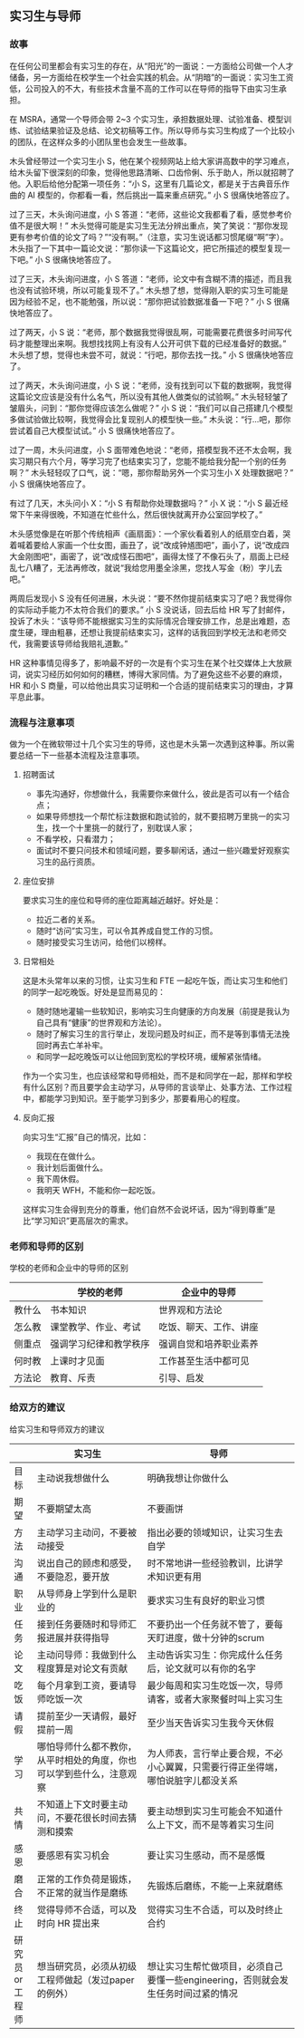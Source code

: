## 实习生与导师

### 故事

在任何公司里都会有实习生的存在，从“阳光”的一面说：一方面给公司做一个人才储备，另一方面给在校学生一个社会实践的机会。从“阴暗”的一面说：实习生工资低，公司投入的不大，有些技术含量不高的工作可以在导师的指导下由实习生承担。

在 MSRA，通常一个导师会带 2~3 个实习生，承担数据处理、试验准备、模型训练、试验结果验证及总结、论文初稿等工作。所以导师与实习生构成了一个比较小的团队，在这样众多的小团队里也会发生一些故事。

木头曾经带过一个实习生小 S，他在某个视频网站上给大家讲高数中的学习难点，给木头留下很深刻的印象，觉得他思路清晰、口齿伶俐、乐于助人，所以就招聘了他。入职后给他分配第一项任务：“小 S，这里有几篇论文，都是关于古典音乐作曲的 AI 模型的，你都看一看，然后挑出一篇来重点研究。” 小 S 很痛快地答应了。

过了三天，木头询问进度，小 S 答道：“老师，这些论文我都看了看，感觉参考价值不是很大啊！” 木头觉得可能是实习生无法分辨出重点，笑了笑说：“那你发现更有参考价值的论文了吗？”“没有啊。”（注意，实习生说话都习惯尾缀“啊”字）。木头指了一下其中一篇论文说：“那你读一下这篇论文，把它所描述的模型复现一下吧。” 小 S 很痛快地答应了。

过了三天，木头询问进度，小 S 答道：“老师，论文中有含糊不清的描述，而且我也没有试验环境，所以可能复现不了。” 木头想了想，觉得刚入职的实习生可能是因为经验不足，也不能勉强，所以说：“那你把试验数据准备一下吧？” 小 S 很痛快地答应了。

过了两天，小 S 说：“老师，那个数据我觉得很乱啊，可能需要花费很多时间写代码才能整理出来啊。我想找找网上有没有人公开可供下载的已经准备好的数据。” 木头想了想，觉得也未尝不可，就说：“行吧，那你去找一找。” 小 S 很痛快地答应了。

过了两天，木头询问进度，小 S 说：“老师，没有找到可以下载的数据啊，我觉得这篇论文应该是没有什么名气，所以没有其他人做类似的试验啊。” 木头轻轻皱了皱眉头，问到：“那你觉得应该怎么做呢？” 小 S 说：“我们可以自己搭建几个模型多做试验做比较啊，我觉得会比复现别人的模型快一些。” 木头说：“行...吧，那你尝试着自己大模型试试。” 小 S 很痛快地答应了。

过了一周，木头问进度，小 S 面带难色地说：“老师，搭模型我不还不太会啊，我实习期只有六个月，等学习完了也结束实习了，您能不能给我分配一个别的任务啊？” 木头轻轻叹了口气，说：“嗯，那你帮助另外一个实习生小 X 处理数据吧？” 小 S 很痛快地答应了。

有过了几天，木头问小 X：“小 S 有帮助你处理数据吗？” 小 X 说：“小 S 最近经常下午来得很晚，不知道在忙些什么，然后很快就离开办公室回学校了。”

木头感觉像是在听那个传统相声《画扇面》：一个家伙看着别人的纸扇空白着，哭着喊着要给人家画一个仕女图，画丑了，说“改成钟馗图吧”，画小了，说“改成四大金刚图吧“，画密了，说“改成怪石图吧”，画得太怪了不像石头了，扇面上已经乱七八糟了，无法再修改，就说“我给您用墨全涂黑，您找人写金（粉）字儿去吧。”

两周后发现小 S 没有任何进展，木头说：“要不然你提前结束实习了吧？我觉得你的实际动手能力不太符合我们的要求。” 小 S 没说话，回去后给 HR 写了封邮件，投诉了木头：“该导师不能根据实习生的实际情况合理安排工作，总是出难题，态度生硬，理由粗暴，还想让我提前结束实习，这样的话我回到学校无法和老师交代，我需要该导师给我赔礼道歉。”

HR 这种事情见得多了，影响最不好的一次是有个实习生在某个社交媒体上大放厥词，说实习经历如何如何的糟糕，博得大家同情。为了避免这些不必要的麻烦，HR 和小 S 商量，可以给他出具实习证明和一个合适的提前结束实习的理由，才算平息此事。

### 流程与注意事项

做为一个在微软带过十几个实习生的导师，这也是木头第一次遇到这种事。所以需要总结一下一些基本流程及注意事项。


1. 招聘面试

    - 事先沟通好，你想做什么，我需要你来做什么，彼此是否可以有一个结合点；
    - 如果导师想找一个帮忙标注数据和跑试验的，就不要招聘万里挑一的实习生，找一个十里挑一的就行了，别耽误人家；
    - 不看学校，只看潜力；
    - 面试时不要只问技术和领域问题，要多聊闲话，通过一些兴趣爱好观察实习生的品行资质。

2. 座位安排

   要求实习生的座位和导师的座位距离越近越好。好处是：

    - 拉近二者的关系。
    - 随时“访问”实习生，可以令其养成自觉工作的习惯。
    - 随时接受实习生访问，给他们以榜样。


3. 日常相处

    这是木头常年以来的习惯，让实习生和 FTE 一起吃午饭，而让实习生和他们的同学一起吃晚饭。好处是显而易见的：

    - 随时随地灌输一些软知识，影响实习生向健康的方向发展（前提是我认为自己具有“健康”的世界观和方法论）。
    - 随时了解实习生的言行举止，发现问题及时纠正，而不是等到事情无法挽回时再去亡羊补牢。
    - 和同学一起吃晚饭可以让他回到宽松的学校环境，缓解紧张情绪。

    作为一个实习生，也应该经常和导师相处，而不是和同学在一起，那样和学校有什么区别？而且要学会主动学习，从导师的言谈举止、处事方法、工作过程中，都能学习到知识。至于能学习到多少，那要看用心的程度。

4. 反向汇报

    向实习生“汇报”自己的情况，比如：

    - 我现在在做什么。
    - 我计划后面做什么。
    - 我下周休假。
    - 我明天 WFH，不能和你一起吃饭。

    这样实习生会得到充分的尊重，他们自然不会说坏话，因为“得到尊重”是比“学习知识”更高层次的需求。

### 老师和导师的区别

学校的老师和企业中的导师的区别

||学校的老师|企业中的导师|
|--|--|--|
|教什么|书本知识	|世界观和方法论|
|怎么教|课堂教学、作业、考试|吃饭、聊天、工作、讲座|
|侧重点|强调学习纪律和教学秩序|强调自觉和培养职业素养|
|何时教|上课时才见面|	工作甚至生活中都可见|
|方法论|教育、斥责|	引导、启发|

### 给双方的建议

给实习生和导师双方的建议

||	实习生|	导师|
|--|--|--|
|目标|	主动说我想做什么|	明确我想让你做什么|
|期望|	不要期望太高|	不要画饼|
|方法|	主动学习主动问，不要被动接受|	指出必要的领域知识，让实习生去自学|
|沟通|	说出自己的顾虑和感受，不要隐忍，要开放|时不常地讲一些经验教训，比讲学术知识更有用|
|职业|	从导师身上学到什么是职业的|	要求实习生有良好的职业习惯|
|任务|	接到任务要随时和导师汇报进展并获得指导|	不要扔出一个任务就不管了，要每天盯进度，做十分钟的scrum|
|论文|	主动问导师：我做到什么程度算是对论文有贡献|	主动告诉实习生：你完成什么任务后，论文就可以有你的名字|
|吃饭|	每个月拿到工资，要请导师吃饭一次|	最少每周和实习生吃饭一次，导师请客，或者大家聚餐时叫上实习生|
|请假|	提前至少一天请假，最好提前一周|	至少当天告诉实习生我今天休假|
|学习|	哪怕导师什么都不教你，从平时相处的角度，你也可以学到些什么，注意观察|	为人师表，言行举止要合规，不必小心翼翼，只需要行得正坐得端，哪怕说脏字儿都没关系|
|共情|	不知道上下文时要主动问，不要花很长时间去猜测和摸索|	要主动想到实习生可能会不知道什么上下文，而不是等着实习生问|
|感恩|	要感恩有实习机会|	要让实习生感动，而不是感慨|
|磨合|	正常的工作负荷是锻炼，不正常的就当作是磨练|	先锻炼后磨练，不能一上来就磨练|
|终止|	觉得导师不合适，可以及时向 HR 提出来|	觉得实习生不合适，可以及时终止合约|
|研究员<br>or<br>工程师|想当研究员，必须从初级工程师做起（发过paper的例外）|想让实习生帮忙做项目，必须自己要懂一些engineering，否则就会发生任务时间过紧的情况|

